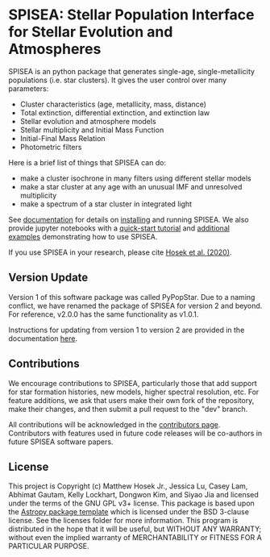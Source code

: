 # SPISEA: Stellar Population Interface for Stellar Evolution and Atmospheres

SPISEA is an python package that generates single-age, single-metallicity
populations (i.e. star clusters). It gives the user control over many parameters:

* Cluster characteristics (age, metallicity, mass, distance)
* Total extinction, differential extinction, and extinction law
* Stellar evolution and atmosphere models
* Stellar multiplicity and Initial Mass Function
* Initial-Final Mass Relation
* Photometric filters

Here is a brief list of things that SPISEA can do:

* make a cluster isochrone in many filters using different stellar models
* make a star cluster at any age with an unusual IMF and unresolved multiplicity
* make a spectrum of a star cluster in integrated light

See [documentation](https://spisea.readthedocs.io/en/latest/) for details on 
[installing](https://spisea.readthedocs.io/en/latest/getting_started.html)
and running SPISEA. We also provide jupyter notebooks with a 
[quick-start tutorial](https://github.com/astropy/SPISEA/blob/main/docs/Quick_Start_Make_Cluster.ipynb)
and [additional examples](https://github.com/astropy/SPISEA/tree/main/docs/paper_examples)
demonstrating how to use SPISEA.

If you use SPISEA in your research, please cite [Hosek et al. (2020)](https://ui.adsabs.harvard.edu/abs/2020arXiv200606691H/abstract).

## Version Update
Version 1 of this software package was called PyPopStar. Due to a naming conflict,
we have renamed the package of SPISEA for version 2 and beyond.
For reference, v2.0.0 has the same functionality as v1.0.1.

Instructions for updating from version 1 to version 2 are provided in
the documentation [here](https://spisea.readthedocs.io/en/latest/version_switch.html#version).

## Contributions
We encourage contributions to SPISEA, particularly those that add
support for star formation histories, new models, higher spectral
resolution, etc. For feature additions, we ask that users make their
own fork of the repository, make their changes, and then submit a pull
request to the "dev" branch.

All contributions will be acknowledged in the [contributors page](https://spisea.readthedocs.io/en/dev/contributors.html#contributors). Contributors with features used in future code
releases will be co-authors in future SPISEA software papers.

## License
This project is Copyright (c) Matthew Hosek Jr., Jessica Lu, Casey
Lam, Abhimat Gautam, Kelly Lockhart, Dongwon Kim, and Siyao Jia and licensed under
the terms of the GNU GPL v3+ license. This package is based upon
the [Astropy package template](https://github.com/astropy/package-template)
which is licensed under the BSD 3-clause license. See the licenses folder for
more information. This program is distributed in the hope that it will
be useful, but WITHOUT ANY WARRANTY;
without even the implied warranty of MERCHANTABILITY or FITNESS FOR A PARTICULAR PURPOSE. 
